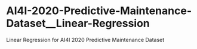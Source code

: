 # AI4I-2020-Predictive-Maintenance-Dataset__Linear-Regression
Linear Regression for AI4I 2020 Predictive Maintenance Dataset
